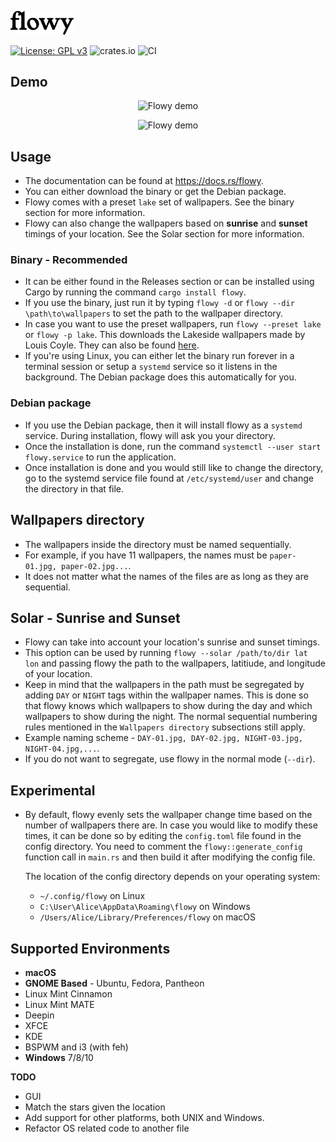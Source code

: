 <img src="https://raw.githubusercontent.com/vineetred/nGram/vineetred-patch-1/isolated-monochrome-black.svg" width="20%"> </img>

[![License: GPL v3](https://img.shields.io/badge/License-GPLv3-blue.svg)](https://www.gnu.org/licenses/gpl-3.0) ![crates.io](https://img.shields.io/crates/v/flowy.svg) ![CI](https://github.com/vineetred/flowy/workflows/CI/badge.svg?branch=master)


## Demo
<p align="center">
  <img src="https://github.com/vineetred/flowy/blob/master/demo/demo2.gif?raw=true" alt="Flowy demo"/>
</p>

<p align="center">
  <img src="https://github.com/vineetred/flowy/blob/master/demo/demo.gif?raw=true" alt="Flowy demo"/>
</p>

## Usage
* The documentation can be found at https://docs.rs/flowy.
* You can either download the binary or get the Debian package.
* Flowy comes with a preset ```lake``` set of wallpapers. See the binary section for more information.
* Flowy can also change the wallpapers based on **sunrise** and **sunset** timings of your location. See the Solar section for more information.

### Binary - Recommended
* It can be either found in the Releases section or can be installed using Cargo by running the command ```cargo install flowy```.
* If you use the binary, just run it by typing ```flowy -d``` or ```flowy --dir \path\to\wallpapers``` to set the path to the wallpaper directory.
* In case you want to use the preset wallpapers, run ```flowy --preset lake``` or ```flowy -p lake```. This downloads the Lakeside wallpapers made by Louis Coyle. They can also be found [here](https://bucket-more.s3.ap-south-1.amazonaws.com/uploads/lake.tar.gz).
* If you're using Linux, you can either let the binary run forever in a terminal session or setup a ```systemd``` service so it listens in the background. The Debian package does this automatically for you.

### Debian package
* If you use the Debian package, then it will install flowy as a ```systemd``` service. During installation, flowy will ask you your directory.
* Once the installation is done, run the command ```systemctl --user start flowy.service``` to run the application.
* Once installation is done and you would still like to change the directory, go to the systemd service file found at ```/etc/systemd/user``` and change the directory in that file.

## Wallpapers directory
* The wallpapers inside the directory must be named sequentially.
* For example, if you have 11 wallpapers, the names must be ```paper-01.jpg, paper-02.jpg...```.
* It does not matter what the names of the files are as long as they are sequential.

## Solar - Sunrise and Sunset
* Flowy can take into account your location's sunrise and sunset timings.
* This option can be used by running ```flowy --solar /path/to/dir lat lon``` and passing flowy the path to the wallpapers, latitiude, and longitude of your location.
* Keep in mind that the wallpapers in the path must be segregated by adding ```DAY``` or ```NIGHT``` tags within the wallpaper names. This is done so that flowy knows which wallpapers to show during the day and which wallpapers to show during the night. The normal sequential numbering rules mentioned in the ```Wallpapers directory``` subsections still apply.
* Example naming scheme - ```DAY-01.jpg, DAY-02.jpg, NIGHT-03.jpg, NIGHT-04.jpg,...```.
* If you do not want to segregate, use flowy in the normal mode (```--dir```).
  
## Experimental
* By default, flowy evenly sets the wallpaper change time based on the number of wallpapers there are. In case you would like to modify these times, it can be done so by editing the ```config.toml``` file found in the config directory. You need to comment the ```flowy::generate_config``` function call in ```main.rs``` and then build it after modifying the config file.

  The location of the config directory depends on your operating system:
  * `~/.config/flowy` on Linux
  * `C:\User\Alice\AppData\Roaming\flowy` on Windows
  * `/Users/Alice/Library/Preferences/flowy` on macOS

## Supported Environments
* **macOS**
* **GNOME Based** - Ubuntu, Fedora, Pantheon
* Linux Mint Cinnamon
* Linux Mint MATE
* Deepin
* XFCE
* KDE
* BSPWM and i3 (with feh)
* **Windows** 7/8/10

**TODO**
* GUI
* Match the stars given the location
* Add support for other platforms, both UNIX and Windows.
* Refactor OS related code to another file
